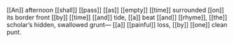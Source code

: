 [[An]] afternoon [[shall]] [[pass]] [[as]] [[empty]] [[time]]
surrounded [[on]] its border front
[[by]] [[time]] [[and]] tide, [[a]] beat [[and]] [[rhyme]],
[[the]] scholar’s hidden, swallowed grunt—
[[a]] [[painful]] loss, [[by]] [[one]] clean punt.